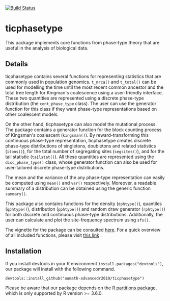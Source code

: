 [![Build Status](https://travis-ci.com/aumath-advancedr2019/ticphasetype.svg?branch=master)](https://travis-ci.com/aumath-advancedr2019/ticphasetype)

# ticphasetype 

This package implements core functions from phase-type theory that are useful in the analysis of biological data.

## Details

ticphasetype contains several functions for representing statistics that are commonly used in population genomics. `t_mrca()` and `t_total()` can be used for modelling the time until the most recent common ancestor and the total tree length for Kingman's coalescence using a user-friendly interface. These two quantities are represented using a discrete phase-type distribution (the `cont_phase_type` class). The user can use the generator function for this class if they want phase-type representations based on other coalescent models.

On the other hand, ticphasetype can also model the mutational process. The package contains a generator function for the block counting process of Kingsman's coalescent (`kingsman()`). By reward-transforming this continuous phase-type representation, ticphasetype creates discrete phase-type distributions of singletons, doubletons and related statistics (`itons()`), for the total number of segregating sites (`segsites()`), and for the tail statistic (`tailstat()`). All these quantities are represented using the `disc_phase_type()` class, whose generator function can also be used for user-tailored discrete phase-type distributions.

The mean and the variance of the any phase-type representation can easily be computed using `mean()` and `var()` respectively. Moreover, a readable summary of a distribution can be obtained using the generic function `summary()`.

This package also contains functions for the density (`dphtype()`), quantiles (`qphtype()`), distribution (`pphtype()`) and random draw generator (`rphtype()`) for both discrete and continuous phase-type distributions. Additionally, the user can calculate and plot the site-frequency spectrum using `sfs()`.

The vignette for the package can be consulted [here](https://aumath-advancedr2019.github.io/ticphasetype/articles/ticphasetype.html). For a quick overview of all included functions, please visit [this link](https://aumath-advancedr2019.github.io/ticphasetype/reference/index.html) . 

## Installation

If you install devtools in your R environment `install.packages("devtools")`, our package will install with the following command.

```
devtools::install_github("aumath-advancedr2019/ticphasetype")
```
Please be aware that our package depends on the [R partitions package](https://cran.r-project.org/web/packages/partitions/index.html), which is only supported by R version >= 3.6.0.

